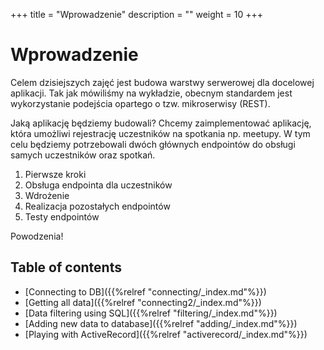 +++
title = "Wprowadzenie"
description = ""
weight = 10
+++

# Wprowadzenie

Celem dzisiejszych zajęć jest budowa warstwy serwerowej dla docelowej aplikacji. Tak jak mówiliśmy na wykładzie, obecnym standardem jest wykorzystanie podejścia opartego o tzw. mikroserwisy (REST). 

Jaką aplikację będziemy budowali? Chcemy zaimplementować aplikację, która umożliwi rejestrację uczestników na spotkania np. meetupy. W tym celu będziemy potrzebowali dwóch głównych endpointów do obsługi samych uczestników oraz spotkań.

1. Pierwsze kroki
2. Obsługa endpointa dla uczestników
3. Wdrożenie
4. Realizacja pozostałych endpointów
5. Testy endpointów

Powodzenia!

## Table of contents
* [Connecting to DB]({{%relref "connecting/_index.md"%}})
* [Getting all data]({{%relref "connecting2/_index.md"%}})
* [Data filtering using SQL]({{%relref "filtering/_index.md"%}})
* [Adding new data to database]({{%relref "adding/_index.md"%}})
* [Playing with ActiveRecord]({{%relref "activerecord/_index.md"%}})
